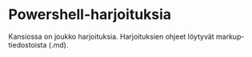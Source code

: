 # Powershell-harjoituksia

Kansiossa on joukko harjoituksia. Harjoituksien ohjeet löytyvät
markup-tiedostoista (.md).
